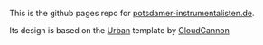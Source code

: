 This is the github pages repo for [potsdamer-instrumentalisten.de](https://potsdamer-instrumentalisten.de/).

Its design is based on the [Urban](https://github.com/CloudCannon/urban-jekyll-template) template by [CloudCannon](https://cloudcannon.com/) 
